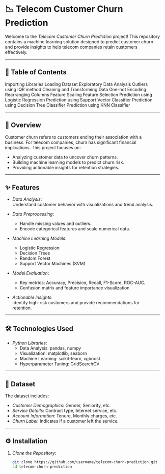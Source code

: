 # 📉 Telecom Customer Churn Prediction

Welcome to the *Telecom Customer Churn Prediction* project! This repository contains a machine learning solution designed to predict customer churn and provide insights to help telecom companies retain customers effectively.

---

## 📜 Table of Contents
Importing Libraries
Loading Dataset
Exploratory Data Analysis
Outliers using IQR method
Cleaning and Transforming Data
One-hot Encoding
Rearranging Columns
Feature Scaling
Feature Selection
Prediction using Logistic Regression
Prediction using Support Vector Classifier
Prediction using Decision Tree Classifier
Prediction using KNN Classifier

---

## 🧐 Overview
Customer churn refers to customers ending their association with a business. For telecom companies, churn has significant financial implications. This project focuses on:  
- Analyzing customer data to uncover churn patterns.  
- Building machine learning models to predict churn risk.  
- Providing actionable insights for retention strategies.  

---

## ✨ Features
- *Data Analysis*:  
  Understand customer behavior with visualizations and trend analysis.  

- *Data Preprocessing*:  
  - Handle missing values and outliers.  
  - Encode categorical features and scale numerical data.  

- *Machine Learning Models*:  
  - Logistic Regression  
  - Decision Trees  
  - Random Forest  
  - Support Vector Machines (SVM)  


- *Model Evaluation*:  
  - Key metrics: Accuracy, Precision, Recall, F1-Score, ROC-AUC.  
  - Confusion matrix and feature importance visualization.  

- *Actionable Insights*:  
  Identify high-risk customers and provide recommendations for retention.  

---

## 🛠 Technologies Used
- *Python Libraries*:  
  - Data Analysis: pandas, numpy  
  - Visualization: matplotlib, seaborn  
  - Machine Learning: scikit-learn, xgboost  
  - Hyperparameter Tuning: GridSearchCV  

---

## 📂 Dataset
The dataset includes:  
- *Customer Demographics*: Gender, Seniority, etc.  
- *Service Details*: Contract type, Internet service, etc.  
- *Account Information*: Tenure, Monthly charges, etc.  
- *Churn Label*: Indicates if a customer left the service.  

 

---

## ⚙ Installation

1. *Clone the Repository*:
   ```bash
   git clone https://github.com/username/telecom-churn-prediction.git
   cd telecom-churn-prediction
